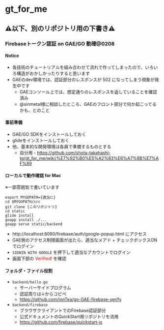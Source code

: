 
# gt_for_me

## :warning:以下、別のリポジトリ用の下書き:warning:

### Firebaseトークン認証 on GAE/GO 動確@0208

#### Notice

* 各技術のチュートリアルを組み合わせて流れで作ってしまったので、いろいろ構造がおかしかったりすると思います
* GAEのdev環境では、認証部分のレスポンスが 502 になってしまう現象が発生中です
  * GAEコンソール上では、想定通りのレスポンスを返していることを確認済み
  * @sinmetal様に相談したところ、GAEのフロント部分で何か起こってるかも、とのこと

#### 事前準備

* GAE/GO SDKをインストールしておく
* glideをインストールしておく
* 他、基本的な開発環境は各員で準備するものとする
	* 自分用 - https://github.com/shota-takahashi-tg/gt_for_me/wiki/%E7%92%B0%E5%A2%83%E6%A7%8B%E7%AF%89

#### ローカルで動作確認 for Mac
※一部雰囲気で書いています
```
export MYGOPATH={適当に}
cd $MYGOPATH/src
git clone {このリポジトリ}
cd static
glide install
goapp install ./...
goapp serve static/backend
```

* http://localhost:8080/firebase/auth/google-popup.html にアクセス
* GAE側のアクセス制限画面が出たら、適当なメアド + チェックボックスONでログイン
* `SIGNIN WITH GOOGLE` を押下して適当なアカウントでログイン
* 画面下部の <span style="color:red">Verified!</span> を確認

#### フォルダ・ファイル役割
* `backend/hello.go`
	* サーバーサイドプログラム
	* 認証周りは↓からコピペ
	* https://github.com/ionTea/go-GAE-firebase-verify
* `backend/firebase`
	* ブラウザクライアントでのFirebase認証部分
	* 公式ドキュメントのQuickStart用リポジトリを流用
	* https://github.com/firebase/quickstart-js
